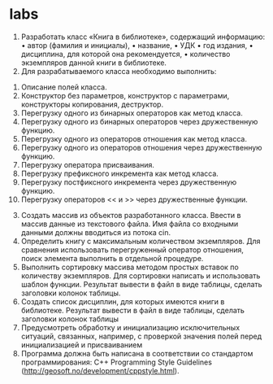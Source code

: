 # labs
1. Разработать класс «Книга в библиотеке», содержащий информацию:
• автор (фамилия и инициалы),
• название,
• УДК
• год издания,
• дисциплина, для которой она рекомендуется,
• количество экземпляров данной книги в библиотеке.
2. Для разрабатываемого класса необходимо выполнить:
1) Описание полей класса.
2) Конструктор без параметров, конструктор с параметрами, конструкторы копирования,
деструктор.
3) Перегрузку одного из бинарных операторов как метод класса.
4) Перегрузку одного из бинарных операторов через дружественную функцию.
5) Перегрузку одного из операторов отношения как метод класса.
6) Перегрузку одного из операторов отношения через дружественную функцию.
7) Перегрузку оператора присваивания.
8) Перегрузку префиксного инкремента как метод класса.
9) Перегрузку постфиксного инкремента через дружественную функцию.
10) Перегрузку операторов << и >> через дружественные функции.
3. Создать массив из объектов разработанного класса. Ввести в массив данные из текстового
файла. Имя файла со входными данными должны вводиться из потока cin.
4. Определить книгу с максимальным количеством экземпляров. Для сравнения использовать
перегруженный оператор отношения, поиск элемента выполнить в отдельной процедуре.
5. Выполнить сортировку массива методом простых вставок по количеству экземпляров. Для
сортировки написать и использовать шаблон функции. Результат вывести в файл в виде
таблицы, сделать заголовки колонок таблицы.
6. Создать список дисциплин, для которых имеются книги в библиотеке. Результат вывести в
файл в виде таблицы, сделать заголовки колонок таблицы
7. Предусмотреть обработку и инициализацию исключительных ситуаций, связанных, например,
с проверкой значения полей перед инициализацией и присваиванием
8. Программа должна быть написана в соответствии со стандартом программирования: C++
Programming Style Guidelines (http://geosoft.no/development/cppstyle.html).
